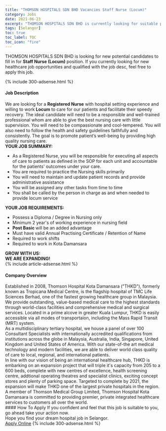 ```yaml
---
title: "THOMSON HOSPITALS SDN BHD Vacancies Staff Nurse (Locum)" 
category: Jobs 
date: 2021-06-23 
excerpt: "THOMSON HOSPITALS SDN BHD is currently looking for suitable person to fill in the Staff Nurse (Locum) which positioned at Selangor" 
tags: [Selangor] 
toc: true 
toc_label: TOC 
toc_icon: "fire" 
--- 
```


<p>THOMSON HOSPITALS SDN BHD is looking for new potential candidates to fill in for <b>Staff Nurse (Locum)</b> position. If you currently looking for new healthcare job opportunities and qualified with the job desc, feel free to apply this job.
</p>{% include 300-adsense.html %} 
<div><div><h4>Job Description</h4></div><div><div><span><div><div><div>We are looking for a <strong>Registered Nurse</strong>&#160;with hospital setting experience and willing to work <strong>Locum</strong> to care for our patients and facilitate their speedy recovery. The ideal candidate will need to be a responsible and well-trained professional whom are able to give the best nursing care with little supervision. You will need to be compassionate and cool-tempered. You will also need to follow the health and safety guidelines faithfully and consistently. The goal is to promote patient&#8217;s well-being by providing high quality nursing care.</div><div><strong>YOUR JOB SUMMARY:</strong></div><ul><li>As a Registered Nurse, you will be responsible for executing all aspects of care to patients as defined in the SOP for each unit and accountable for the patients' outcomes under your care.</li><li>You are required to practice the Nursing skills primarily</li><li>You will need to maintain and update patient records and provide administrative assistance</li><li>You will be assigned any other tasks from time to time</li><li>You shall be called by the person in charge as and when needed to provide locum service</li></ul><div><strong>YOUR JOB REQUIREMENTS:</strong></div><ul><li>Possess a Diploma / Degree in Nursing only</li><li>Minimum 2 year's of working experience in nursing field</li><li><strong>Post Basic&#160;</strong>will be an added advantage</li><li>Must have valid Annual Practising Certificate / Retention of Name</li><li>Required to work shifts</li><li>Required to work in Kota Damansara&#160;</li></ul><div><strong>GROW WITH US:</strong></div><div><strong>WE ARE EXPANDING!</strong></div></div></div></span></div></div></div> 
{% include article-adsense.html %} 
<div><div><h4>Company Overview</h4></div><div><div><span><div><div>
<div>
		Established in 2008, Thomson Hospital Kota Damansara ("THKD"), formerly known as Tropicana Medical Centre, is the flagship hospital of TMC Life Sciences Berhad, one of the fastest growing healthcare group in Malaysia. We provide outstanding, value-based medical care to the highest standards through world-class facilities and comprehensive medical and surgical services. Located in a prime alcove in greater Kuala Lumpur, THKD is easily accessible via all modes of transportaion, including the Mass Rapid Transit (MRT) system.</div>
<div>
		As a multidisciplinary tertiary hospital, we house a panel of over 100 Consultant Specialists with internationally accredited qualifications from institutions across the globe in Malaysia, Australia, India, Singapore, United Kingdom and United States of America. With our state-of-the art medical technology and modern facilities, we are able to deliver world class quality of care to local, regional, and international patients.</div>
<div>
		In line with our vision of being an international healthcare hub, THKD is embarking on an expansion project that will triple it's capacity from 205 to a 600 beds, complete with new centres of excellence, health screening centre, addtional operating theatres and specialist clinics, exciting concept stores and plenty of parking space. Targeted to complete by 2021, the expansion will make THKD one of the largest private hospitals in the region.</div>
<div>
		A member of Thomson Medical Group Limited, Thomson Hospital Kota Damansara is committed to providing premier, private integrated healthcare services to customers all over the world.</div>
</div></div></span></div></div></div> 
#### How To Apply 
If you confident and feel that this job is suitable to you, go ahead take your action now. <br/> 
Hope you find your dream hospital job in Selangor. <br/> 
<a href="https://www.jobstreet.com.my/en/job/staff-nurse-locum-4593734?jobId=jobstreet-my-job-4593734" class="btn btn--warning" target="_blank" rel="nofollow noopenner">Apply Online</a> 
{% include 300-adsense.html %} 